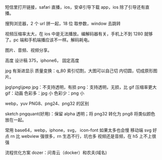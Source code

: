 短信里打开链接，safari 直播，ios，安卓引导下载 app，ios 除了引导还有直播。

搜狗浏览器，2 个 url 拼一起，18 位
取参数，window 去跳转

视频压缩率太大，在 ios 中是无法播放。编解码器有关，手机上不到 1280 就够了。pc 端和手机端播应该不一样。解码耗电。

图片、音频、视频分享。

高度
设计稿 375，iphone6，
固定高度

jpg 有渐进显示
质量变换：q_80
索引切割，大图可以自己切
内切圆，切成原形图片。

jpg\png\jpep
jpg：不支持透明，有损
png：支持透明，无损，比 gif 压缩率更大
gif：动画
色彩多：jpg 小
色彩少：png 小

webp，yuv
PNG8、png24、png32 的区别

sketch
pngquant(好用)：保留 alpha 透明；将 png32 转化为 png8
将类似颜色放在一起。

常用 base64，webp，iphone，svg，
icon-font 如果太多也会慢
移动端 svg 好点
rn 比 webview 强很多，rn 生态不行，坑也多
视频还是音频，在 h5 上不上很强

流程优化方案
dozer：问青云（docker）和农夫(域名)
